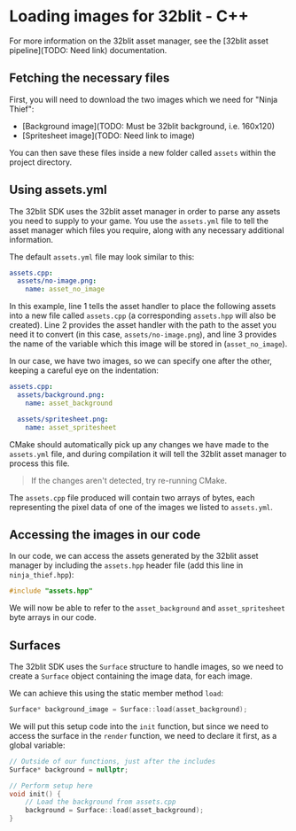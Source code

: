 # Loading images for 32blit - C++

For more information on the 32blit asset manager, see the [32blit asset pipeline](TODO: Need link) documentation.

## Fetching the necessary files

First, you will need to download the two images which we need for "Ninja Thief":

* [Background image](TODO: Must be 32blit background, i.e. 160x120)
* [Spritesheet image](TODO: Need link to image)

You can then save these files inside a new folder called `assets` within the project directory.

## Using assets.yml

The 32blit SDK uses the 32blit asset manager in order to parse any assets you need to supply to your game. You use the `assets.yml` file to tell the asset manager which files you require, along with any necessary additional information.

The default `assets.yml` file may look similar to this:

```yml
assets.cpp:
  assets/no-image.png:
    name: asset_no_image
```

In this example, line 1 tells the asset handler to place the following assets into a new file called `assets.cpp` (a corresponding `assets.hpp` will also be created). Line 2 provides the asset handler with the path to the asset you need it to convert (in this case, `assets/no-image.png`), and line 3 provides the name of the variable which this image will be stored in (`asset_no_image`).

In our case, we have two images, so we can specify one after the other, keeping a careful eye on the indentation:

```yml
assets.cpp:
  assets/background.png:
    name: asset_background

  assets/spritesheet.png:
    name: asset_spritesheet
```

CMake should automatically pick up any changes we have made to the `assets.yml` file, and during compilation it will tell the 32blit asset manager to process this file.

> If the changes aren't detected, try re-running CMake.

The `assets.cpp` file produced will contain two arrays of bytes, each representing the pixel data of one of the images we listed to `assets.yml`.

## Accessing the images in our code

In our code, we can access the assets generated by the 32blit asset manager by including the `assets.hpp` header file (add this line in `ninja_thief.hpp`):

```cpp
#include "assets.hpp"
```

We will now be able to refer to the `asset_background` and `asset_spritesheet` byte arrays in our code.

## Surfaces

The 32blit SDK uses the `Surface` structure to handle images, so we need to create a `Surface` object containing the image data, for each image.

We can achieve this using the static member method `load`:

```cpp
Surface* background_image = Surface::load(asset_background);
```

We will put this setup code into the `init` function, but since we need to access the surface in the `render` function, we need to declare it first, as a global variable:

```cpp
// Outside of our functions, just after the includes
Surface* background = nullptr;

// Perform setup here
void init() {
    // Load the background from assets.cpp
    background = Surface::load(asset_background);
}
```